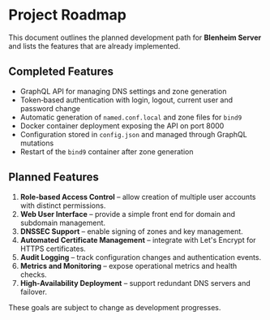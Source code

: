 # Project Roadmap

This document outlines the planned development path for **Blenheim Server** and lists the features that are already implemented.

## Completed Features

- GraphQL API for managing DNS settings and zone generation
- Token‑based authentication with login, logout, current user and password change
- Automatic generation of `named.conf.local` and zone files for `bind9`
- Docker container deployment exposing the API on port 8000
- Configuration stored in `config.json` and managed through GraphQL mutations
- Restart of the `bind9` container after zone generation

## Planned Features

1. **Role‑based Access Control** – allow creation of multiple user accounts with distinct permissions.
2. **Web User Interface** – provide a simple front end for domain and subdomain management.
3. **DNSSEC Support** – enable signing of zones and key management.
4. **Automated Certificate Management** – integrate with Let's Encrypt for HTTPS certificates.
5. **Audit Logging** – track configuration changes and authentication events.
6. **Metrics and Monitoring** – expose operational metrics and health checks.
7. **High‑Availability Deployment** – support redundant DNS servers and failover.

These goals are subject to change as development progresses.
